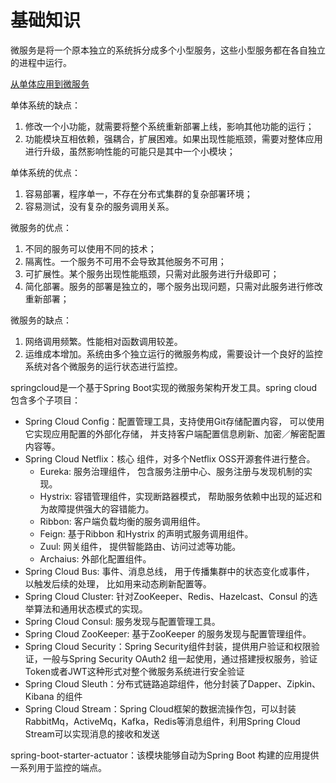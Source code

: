 # 基础知识

微服务是将一个原本独立的系统拆分成多个小型服务，这些小型服务都在各自独立的进程中运行。

[从单体应用到微服务](https://www.zhihu.com/question/65502802/answer/802678798)

单体系统的缺点：

1. 修改一个小功能，就需要将整个系统重新部署上线，影响其他功能的运行；
2. 功能模块互相依赖，强耦合，扩展困难。如果出现性能瓶颈，需要对整体应用进行升级，虽然影响性能的可能只是其中一个小模块；

单体系统的优点：

1. 容易部署，程序单一，不存在分布式集群的复杂部署环境；
2. 容易测试，没有复杂的服务调用关系。

微服务的优点：

1. 不同的服务可以使用不同的技术；
2. 隔离性。一个服务不可用不会导致其他服务不可用；
3. 可扩展性。某个服务出现性能瓶颈，只需对此服务进行升级即可；
4. 简化部署。服务的部署是独立的，哪个服务出现问题，只需对此服务进行修改重新部署；

微服务的缺点：

1. 网络调用频繁。性能相对函数调用较差。
2. 运维成本增加。系统由多个独立运行的微服务构成，需要设计一个良好的监控系统对各个微服务的运行状态进行监控。

springcloud是一个基于Spring Boot实现的微服务架构开发工具。spring cloud包含多个子项目：

- Spring Cloud Config：配置管理工具，支持使用Git存储配置内容， 可以使用它实现应用配置的外部化存储， 并支持客户端配置信息刷新、加密／解密配置内容等。
- Spring Cloud Netflix：核心 组件，对多个Netflix OSS开源套件进行整合。
  - Eureka: 服务治理组件， 包含服务注册中心、服务注册与发现机制的实现。
  - Hystrix: 容错管理组件，实现断路器模式， 帮助服务依赖中出现的延迟和为故障提供强大的容错能力。
  - Ribbon: 客户端负载均衡的服务调用组件。
  - Feign: 基于Ribbon 和Hystrix 的声明式服务调用组件。
  - Zuul: 网关组件， 提供智能路由、访问过滤等功能。
  - Archaius: 外部化配置组件。
- Spring Cloud Bus: 事件、消息总线， 用于传播集群中的状态变化或事件， 以触发后续的处理， 比如用来动态刷新配置等。
- Spring Cloud Cluster: 针对ZooKeeper、Redis、Hazelcast、Consul 的选举算法和通用状态模式的实现。
- Spring Cloud Consul: 服务发现与配置管理工具。
- Spring Cloud ZooKeeper: 基于ZooKeeper 的服务发现与配置管理组件。
- Spring Cloud Security：Spring Security组件封装，提供用户验证和权限验证，一般与Spring Security OAuth2 组一起使用，通过搭建授权服务，验证Token或者JWT这种形式对整个微服务系统进行安全验证
- Spring Cloud Sleuth：分布式链路追踪组件，他分封装了Dapper、Zipkin、Kibana 的组件
- Spring Cloud Stream：Spring Cloud框架的数据流操作包，可以封装RabbitMq，ActiveMq，Kafka，Redis等消息组件，利用Spring Cloud Stream可以实现消息的接收和发送

spring-boot-starter-actuator：该模块能够自动为Spring Boot 构建的应用提供一系列用于监控的端点。

